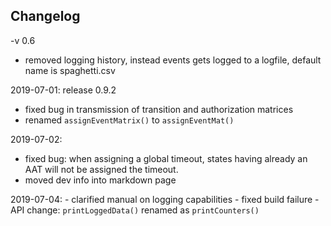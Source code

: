 ## Changelog

-v 0.6
- removed logging history, instead events gets logged to a logfile, default name is spaghetti.csv

2019-07-01: release 0.9.2
 - fixed bug in transmission of transition and authorization matrices
 - renamed `assignEventMatrix()` to `assignEventMat()`

2019-07-02:
  - fixed bug: when assigning a global timeout, states having already an AAT will not be assigned the timeout.
  - moved dev info into markdown page

2019-07-04:
	- clarified manual on logging capabilities
	- fixed build failure
	- API change: `printLoggedData()` renamed as `printCounters()`
